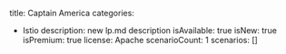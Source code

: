 title: Captain America
categories:
  - Istio
description: new lp.md description
isAvailable: true
isNew: true
isPremium: true
license: Apache
scenarioCount: 1
scenarios: []